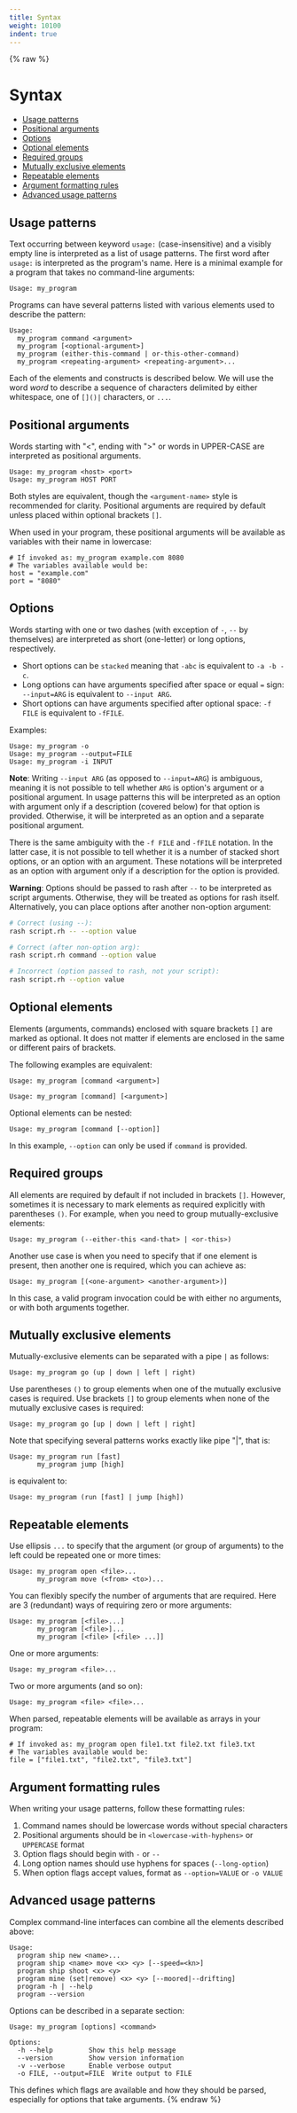 ```yaml
---
title: Syntax
weight: 10100
indent: true
---
```


{% raw %}
# Syntax <!-- omit in toc -->

- [Usage patterns](#usage-patterns)
- [Positional arguments](#positional-arguments)
- [Options](#options)
- [Optional elements](#optional-elements)
- [Required groups](#required-groups)
- [Mutually exclusive elements](#mutually-exclusive-elements)
- [Repeatable elements](#repeatable-elements)
- [Argument formatting rules](#argument-formatting-rules)
- [Advanced usage patterns](#advanced-usage-patterns)

## Usage patterns

Text occurring between keyword `usage:` (case-insensitive) and a visibly empty line is interpreted as
a list of usage patterns. The first word after `usage:` is interpreted as the program's name. Here is a
minimal example for a program that takes no command-line arguments:

```
Usage: my_program
```

Programs can have several patterns listed with various elements used to describe the pattern:

```
Usage:
  my_program command <argument>
  my_program [<optional-argument>]
  my_program (either-this-command | or-this-other-command)
  my_program <repeating-argument> <repeating-argument>...
```

Each of the elements and constructs is described below. We will use the word _word_ to describe a
sequence of characters delimited by either whitespace, one of `[]()|` characters, or `...`.

## Positional arguments

Words starting with "<", ending with ">" or words in UPPER-CASE are interpreted as positional
arguments.

```
Usage: my_program <host> <port>
Usage: my_program HOST PORT
```

Both styles are equivalent, though the `<argument-name>` style is recommended for clarity. Positional
arguments are required by default unless placed within optional brackets `[]`.

When used in your program, these positional arguments will be available as variables with their name
in lowercase:

```
# If invoked as: my_program example.com 8080
# The variables available would be:
host = "example.com"
port = "8080"
```

## Options

Words starting with one or two dashes (with exception of `-`, `--` by themselves) are interpreted
as short (one-letter) or long options, respectively.

- Short options can be `stacked` meaning that `-abc` is equivalent to `-a -b -c`.
- Long options can have arguments specified after space or equal `=` sign:
  `--input=ARG` is equivalent to `--input ARG`.
- Short options can have arguments specified after optional space:
  `-f FILE` is equivalent to `-fFILE`.

Examples:

```
Usage: my_program -o
Usage: my_program --output=FILE
Usage: my_program -i INPUT
```

**Note**: Writing `--input ARG` (as opposed to `--input=ARG`) is ambiguous, meaning it is not
possible to tell whether `ARG` is option's argument or a positional argument. In usage patterns
this will be interpreted as an option with argument only if a description (covered below) for that
option is provided. Otherwise, it will be interpreted as an option and a separate positional argument.

There is the same ambiguity with the `-f FILE` and `-fFILE` notation. In the latter case, it is not
possible to tell whether it is a number of stacked short options, or an option with an argument.
These notations will be interpreted as an option with argument only if a description for the option
is provided.

**Warning**: Options should be passed to rash after `--` to be interpreted as script arguments.
Otherwise, they will be treated as options for rash itself. Alternatively, you can place options after
another non-option argument:

```bash
# Correct (using --):
rash script.rh -- --option value

# Correct (after non-option arg):
rash script.rh command --option value

# Incorrect (option passed to rash, not your script):
rash script.rh --option value
```

## Optional elements

Elements (arguments, commands) enclosed with square brackets `[]` are marked as
optional. It does not matter if elements are enclosed in the same or different pairs of brackets.

The following examples are equivalent:

```
Usage: my_program [command <argument>]
```

```
Usage: my_program [command] [<argument>]
```

Optional elements can be nested:

```
Usage: my_program [command [--option]]
```

In this example, `--option` can only be used if `command` is provided.

## Required groups

All elements are required by default if not included in brackets `[]`. However, sometimes it is
necessary to mark elements as required explicitly with parentheses `()`. For example, when you
need to group mutually-exclusive elements:

```
Usage: my_program (--either-this <and-that> | <or-this>)
```

Another use case is when you need to specify that if one element is present, then another one is
required, which you can achieve as:

```
Usage: my_program [(<one-argument> <another-argument>)]
```

In this case, a valid program invocation could be with either no arguments, or with both arguments together.

## Mutually exclusive elements

Mutually-exclusive elements can be separated with a pipe `|` as follows:

```
Usage: my_program go (up | down | left | right)
```

Use parentheses `()` to group elements when one of the mutually exclusive cases is required.
Use brackets `[]` to group elements when none of the mutually exclusive cases is required:

```
Usage: my_program go [up | down | left | right]
```

Note that specifying several patterns works exactly like pipe "|", that is:

```
Usage: my_program run [fast]
       my_program jump [high]
```

is equivalent to:

```
Usage: my_program (run [fast] | jump [high])
```

## Repeatable elements

Use ellipsis `...` to specify that the argument (or group of arguments) to the left could be
repeated one or more times:

```
Usage: my_program open <file>...
       my_program move (<from> <to>)...
```

You can flexibly specify the number of arguments that are required. Here are 3 (redundant) ways
of requiring zero or more arguments:

```
Usage: my_program [<file>...]
       my_program [<file>]...
       my_program [<file> [<file> ...]]
```

One or more arguments:

```
Usage: my_program <file>...
```

Two or more arguments (and so on):

```
Usage: my_program <file> <file>...
```

When parsed, repeatable elements will be available as arrays in your program:

```
# If invoked as: my_program open file1.txt file2.txt file3.txt
# The variables available would be:
file = ["file1.txt", "file2.txt", "file3.txt"]
```

## Argument formatting rules

When writing your usage patterns, follow these formatting rules:

1. Command names should be lowercase words without special characters
2. Positional arguments should be in `<lowercase-with-hyphens>` or `UPPERCASE` format
3. Option flags should begin with `-` or `--`
4. Long option names should use hyphens for spaces (`--long-option`)
5. When option flags accept values, format as `--option=VALUE` or `-o VALUE`

## Advanced usage patterns

Complex command-line interfaces can combine all the elements described above:

```
Usage:
  program ship new <name>...
  program ship <name> move <x> <y> [--speed=<kn>]
  program ship shoot <x> <y>
  program mine (set|remove) <x> <y> [--moored|--drifting]
  program -h | --help
  program --version
```

Options can be described in a separate section:

```
Usage: my_program [options] <command>

Options:
  -h --help         Show this help message
  --version         Show version information
  -v --verbose      Enable verbose output
  -o FILE, --output=FILE  Write output to FILE
```

This defines which flags are available and how they should be parsed, especially for options that take arguments.
{% endraw %}
